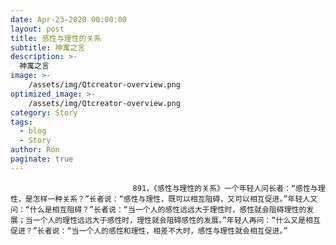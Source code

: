 ```yaml
---
date: Apr-23-2020 00:00:00
layout: post
title: 感性与理性的关系
subtitle: 神寓之言
description: >-
  神寓之言
image: >-
    /assets/img/Qtcreator-overview.png
optimized_image: >-
    /assets/img/Qtcreator-overview.png
category: Story
tags:
  - blog
  - Story
author: Ron
paginate: true
---
```


							　　891，《感性与理性的关系》一个年轻人问长者：“感性与理性，是怎样一种关系？”长者说：“感性与理性，既可以相互阻碍，又可以相互促进。”年轻人又问：“什么是相互阻碍？”长者说：“当一个人的感性远远大于理性时，感性就会阻碍理性的发展；当一个人的理性远远大于感性时，理性就会阻碍感性的发展。”年轻人再问：“什么又是相互促进？”长者说：“当一个人的感性和理性，相差不大时，感性与理性就会相互促进。”
